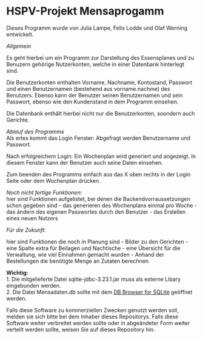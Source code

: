 # HSPV-Projekt Mensaprogamm

Dieses Programm wurde von Julia Lampe, Felix Lodde und Olaf Werning entwickelt.

*Allgemein*

Es geht hierbei um ein Programm zur Darstellung des Essensplanes und zu Benuzern gehörige Nutzerkonten, welche in einer Datenbank hinterlegt sind.

Die Benutzerkonten enthalten Vorname, Nachname, Kontostand, Passwort und einen Benutzernamen (bestehend aus vorname.nachme) des Benutzers.
Ebenso kann der Benutzer seinen Benutzernamen und sein Passwort, ebenso wie den Kundenstand in dem Programm einsehen.

Die Datenbank enthält hierbei nicht nur die Benutzerkonten, soondern auch Gerichte.

*Ablauf des Programms*	
Als ertes kommt das Login Fenster:
Abgefragt werden Benutzername und Passwort.

Nach erfolgreichem Login:
Ein Wochenplan wird generiert und angezeigt. In diesem Fenster kann der Benutzer auch seine Daten einsehen.

Zum beenden des Programms einfach aus das X oben rechts in der Login Seite oder dem Wochenplan drücken.


*Noch nicht fertige Funktionen:*	
hier sind Funktionen aufgelistet, bei denen die Backendvorraussetzungen schon gegeben sind
	- das generieren des Wochenplans einmal pro Woche
	- das ändern des eigenen Passwortes durch den Benutzer
	- das Erstellen eines neuen Nutzers

*Für die Zukunft:*

hier sind Funktionen die noch in Planung sind
	- Bilder zu den Gerichten
	- eine Spalte extra für Beilagen und Nachtische
	- eine Übersicht für die Verwaltung, wie viel Einnahmen gemacht wurden
	- Anhand der Bestellungen die benötigte Menge an Zutaten berechnen
	
	
**Wichtig:**  
	1. Die mitgelieferte Datei sqlite-jdbc-3.23.1.jar muss als externe Libary eingebunden werden.   
	2. Die Datei Mensadaten.db sollte mit dem [DB Browser for SQLite](https://sqlitebrowser.org/) geöffnet werden.


Falls diese Software zu kommerziellen Zwecken genutzt werden soll, melden sie sich bitte bei dem Inhaber dieses Repositorys. 
Falls diese Software weiter verbreitet werden sollte oder in abgeändeter Form weiter verteilt werden sollte, weisen Sie auf dieses Repository hin.
